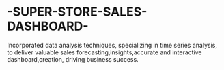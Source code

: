# -SUPER-STORE-SALES-DASHBOARD-
 Incorporated data analysis techniques, specializing in time series analysis, to deliver valuable sales forecasting,insights,accurate and interactive dashboard,creation, driving business success.
